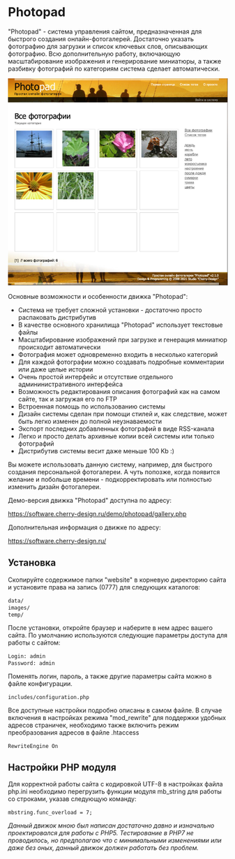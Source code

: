 # Photopad

"Photopad" - система управления сайтом, предназначенная для быстрого создания онлайн-фотогалерей. Достаточно указать фотографию для загрузки и список ключевых слов, описывающих фотографию. Всю дополнительную работу, включающую масштабирование изображения и генерирование миниатюры, а также разбивку фотографий по категориям система сделает автоматически.

![Photopad](/screenshots/screenshot_1.png)

Основные возможности и особенности движка "Photopad":

- Система не требует сложной установки - достаточно просто распаковать дистрибутив
- В качестве основного хранилища "Photopad" использует текстовые файлы
- Масштабирование изображений при загрузке и генерация миниатюр происходит автоматически
- Фотография может одновременно входить в несколько категорий
- Для каждой фотографии можно создавать подробные комментарии или даже целые истории
- Очень простой интерфейс и отсутствие отдельного админинистративного интерфейса
- Возможность редактирования описания фотографий как на самом сайте, так и загружая его по FTP
- Встроенная помощь по использованию системы
- Дизайн системы сделан при помощи стилей и, как следствие, может быть легко изменен до полной неузнаваемости
- Экспорт последних добавленных фотографий в виде RSS-канала
- Легко и просто делать архивные копии всей системы или только фотографий
- Дистрибутив системы весит даже меньше 100 Kb :)

Вы можете использовать данную систему, например, для быстрого создания персональной фотогалереи. А чуть попозже, когда появится желание и побольше времени - подкорректировать или полностью изменить дизайн фотогалереи.

Демо-версия движка "Photopad" доступна по адресу:

https://software.cherry-design.ru/demo/photopad/gallery.php

Дополнительная информация о движке по адресу:

https://software.cherry-design.ru/

## Установка

Скопируйте содержимое папки "website" в корневую директорию сайта и установите права на запись (0777) для следующих каталогов:

```
data/
images/
temp/
```

После установки, откройте браузер и наберите в нем адрес вашего сайта. По умолчанию используются следующие параметры доступа для работы с сайтом:

```
Login: admin
Password: admin
```

Поменять логин, пароль, а также другие параметры сайта можно в файле конфигурации.

```
includes/configuration.php
```

Все доступные настройки подробно описаны в самом файле. В случае включения в настройках режима "mod_rewrite" для поддержки удобных адресов страничек, необходимо также включить режим преобразования адресов в файле .htaccess

```
RewriteEngine On
```

## Настройки PHP модуля

Для корректной работы сайта с кодировкой UTF-8 в настройках файла php.ini необходимо перегрузить функции модуля mb_string для работы со строками, указав следующую команду:

```
mbstring.func_overload = 7;
```

_Данный движок мною был написан достаточно давно и изначально проектировался для работы с PHP5. Тестирование в PHP7 не проводилось, но предполагаю что с минимальными изменениями или даже без оных, данный движок должен работать без проблем._
